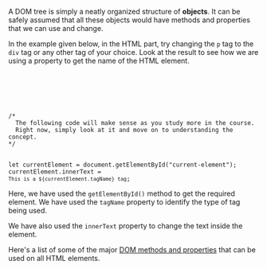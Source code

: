 A DOM tree is simply a
neatly organized structure
of **objects**.
It can be safely
assumed that all these objects would have
methods and properties that
we can use
and
change.

In the example given below, in the
HTML part, try changing the `p` tag to
the `div` tag
or any other tag
of your choice.
Look at the result
to see how we are
using a property
to get the name of
the HTML element.

<Editor lang="javascript">
<code>
<panel lang="html">
<p id="current-element"></p>
</panel>
<panel lang="javascript">
/*
  The following code will make sense as you study more in the course.
  Right now, simply look at it and move on to understanding the concept.
*/

let currentElement = document.getElementById("current-element");
currentElement.innerText = `This is a ${currentElement.tagName} tag`;
</panel>
</code>
</Editor>

Here, we have used
the `getElementById()` method
to get the required element.
We have used
the `tagName` property to
identify the type of
tag being used.

We have also used
the `innerText` property
to change the text
inside the element.

Here's a list of
some of the major
[DOM methods and properties](https://www.w3schools.com/jsref/dom_obj_all.asp)
that can be used
on all HTML elements.